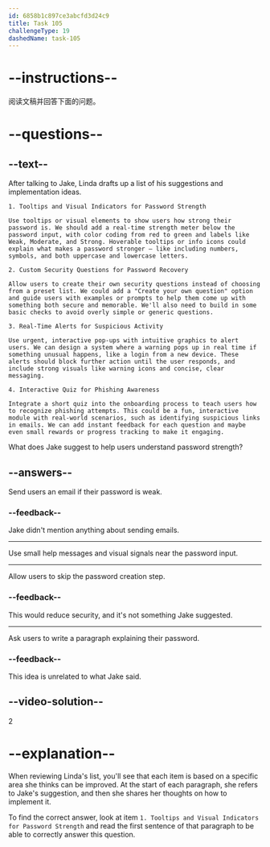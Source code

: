 ```yaml
---
id: 6858b1c897ce3abcfd3d24c9
title: Task 105
challengeType: 19
dashedName: task-105
---
```


<!-- READING -->

# --instructions--

阅读文稿并回答下面的问题。

# --questions--

## --text--

After talking to Jake, Linda drafts up a list of his suggestions and implementation ideas.

`1. Tooltips and Visual Indicators for Password Strength`

`Use tooltips or visual elements to show users how strong their password is. We should add a real-time strength meter below the password input, with color coding from red to green and labels like Weak, Moderate, and Strong. Hoverable tooltips or info icons could explain what makes a password stronger — like including numbers, symbols, and both uppercase and lowercase letters.`

`2. Custom Security Questions for Password Recovery`

`Allow users to create their own security questions instead of choosing from a preset list. We could add a "Create your own question" option and guide users with examples or prompts to help them come up with something both secure and memorable. We'll also need to build in some basic checks to avoid overly simple or generic questions.`

`3. Real-Time Alerts for Suspicious Activity`

`Use urgent, interactive pop-ups with intuitive graphics to alert users. We can design a system where a warning pops up in real time if something unusual happens, like a login from a new device. These alerts should block further action until the user responds, and include strong visuals like warning icons and concise, clear messaging.`

`4. Interactive Quiz for Phishing Awareness`

`Integrate a short quiz into the onboarding process to teach users how to recognize phishing attempts. This could be a fun, interactive module with real-world scenarios, such as identifying suspicious links in emails. We can add instant feedback for each question and maybe even small rewards or progress tracking to make it engaging.`

What does Jake suggest to help users understand password strength?

## --answers--

Send users an email if their password is weak.

### --feedback--

Jake didn't mention anything about sending emails.

---

Use small help messages and visual signals near the password input.

---

Allow users to skip the password creation step.

### --feedback--

This would reduce security, and it's not something Jake suggested.

---

Ask users to write a paragraph explaining their password.

### --feedback--

This idea is unrelated to what Jake said.

## --video-solution--

2

# --explanation--

When reviewing Linda's list, you'll see that each item is based on a specific area she thinks can be improved. At the start of each paragraph, she refers to Jake's suggestion, and then she shares her thoughts on how to implement it.

To find the correct answer, look at item `1. Tooltips and Visual Indicators for Password Strength` and read the first sentence of that paragraph to be able to correctly answer this question.
